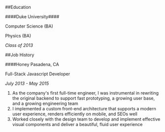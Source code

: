 ##Education

####Duke University#### 

Computer Science (BA)

Physics (BA)

*Class of 2013*

##Job History

####Honey
Pasadena, CA

Full-Stack Javascript Developer

*July 2013 - May 2015*


1. As the company's first full-time engineer, I was instrumental in rewriting the original backend to support fast prototyping, a growing user base, and a growing engineering team 
1. I implemented a custom front-end architecture that supports a modern user experience, renders efficiently on mobile, and SEOs well
1. Worked closely with the design team to develop and implement effective visual components and deliver a beautiful, fluid user experience